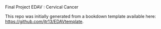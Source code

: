 Final Project EDAV : Cervical Cancer


This repo was initially generated from a bookdown template available here: https://github.com/jtr13/EDAVtemplate.


